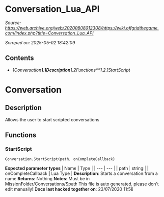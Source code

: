 # Conversation_Lua_API

*Source: https://web.archive.org/web/20200808012308/https://wiki.offgridthegame.com/index.php?title=Conversation_Lua_API*

*Scraped on: 2025-05-02 18:42:09*

## Contents
* *1Conversation**1.1Description**1.2Functions**1.2.1StartScript*
# Conversation
## Description
Allows the user to start scripted conversations
## Functions
### StartScript
```
Conversation.StartScript(path, onCompleteCallback)
```
**Expected parameter types**
| Name | Type |
| --- | --- |
| path | string |
| onCompleteCallback | Lua Type |
**Description**: Starts a conversation from a name
**Returns**: Nothing
**Notes**: Must be in MissionFolder/Conversations/$path
This file is auto generated, please don't edit manually!
**Docs last hacked together on**: 23/07/2020 11:58